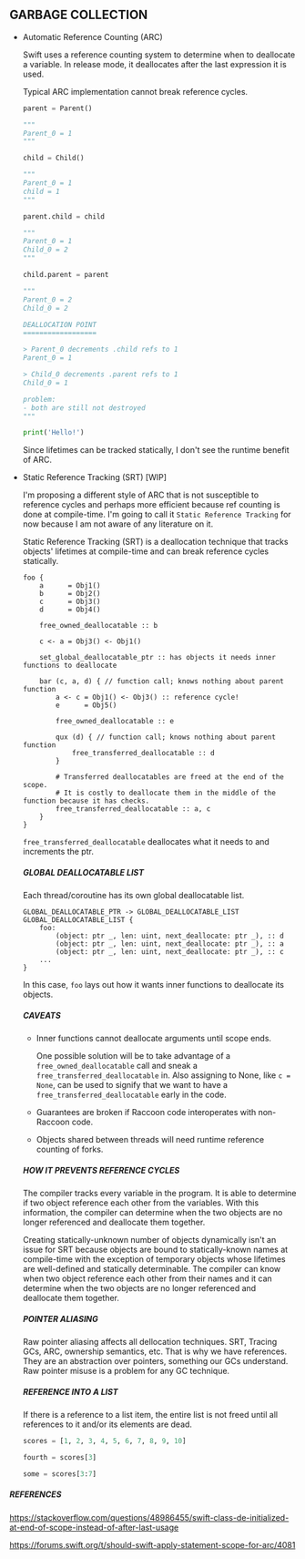 

## GARBAGE COLLECTION

- Automatic Reference Counting (ARC)

    Swift uses a reference counting system to determine when to deallocate a variable. In release mode, it deallocates after the last expression it is used.

    Typical ARC implementation cannot break reference cycles.

    ```py
    parent = Parent()

    """
    Parent_0 = 1
    """

    child = Child()

    """
    Parent_0 = 1
    child = 1
    """

    parent.child = child

    """
    Parent_0 = 1
    Child_0 = 2
    """

    child.parent = parent

    """
    Parent_0 = 2
    Child_0 = 2

    DEALLOCATION POINT
    ==================

    > Parent_0 decrements .child refs to 1
    Parent_0 = 1

    > Child_0 decrements .parent refs to 1
    Child_0 = 1

    problem:
    - both are still not destroyed
    """

    print('Hello!')
    ```

    Since lifetimes can be tracked statically, I don't see the runtime benefit of ARC.

- Static Reference Tracking (SRT) [WIP]

    I'm proposing a different style of ARC that is not susceptible to reference cycles and perhaps more efficient because ref counting is done at compile-time. I'm going to call it `Static Reference Tracking` for now because I am not aware of any literature on it.

    Static Reference Tracking (SRT) is a deallocation technique that tracks objects' lifetimes at compile-time and can break reference cycles statically.

    ```
    foo {
        a      = Obj1()
        b      = Obj2()
        c      = Obj3()
        d      = Obj4()

        free_owned_deallocatable :: b

        c <- a = Obj3() <- Obj1()

        set_global_deallocatable_ptr :: has objects it needs inner functions to deallocate

        bar (c, a, d) { // function call; knows nothing about parent function
            a <- c = Obj1() <- Obj3() :: reference cycle!
            e      = Obj5()

            free_owned_deallocatable :: e

            qux (d) { // function call; knows nothing about parent function
                free_transferred_deallocatable :: d
            }

            # Transferred deallocatables are freed at the end of the scope.
            # It is costly to deallocate them in the middle of the function because it has checks.
            free_transferred_deallocatable :: a, c
        }
    }
    ```

    `free_transferred_deallocatable` deallocates what it needs to and increments the ptr.

    ##### GLOBAL DEALLOCATABLE LIST

    Each thread/coroutine has its own global deallocatable list.

    ```
    GLOBAL_DEALLOCATABLE_PTR -> GLOBAL_DEALLOCATABLE_LIST
    GLOBAL_DEALLOCATABLE_LIST {
        foo:
            (object: ptr _, len: uint, next_deallocate: ptr _), :: d
            (object: ptr _, len: uint, next_deallocate: ptr _), :: a
            (object: ptr _, len: uint, next_deallocate: ptr _), :: c
        ...
    }
    ```

    In this case, `foo` lays out how it wants inner functions to deallocate its objects.

    ##### CAVEATS
    - Inner functions cannot deallocate arguments until scope ends.

        One possible solution will be to take advantage of a `free_owned_deallocatable` call and sneak a `free_transferred_deallocatable` in.
        Also assigning to None, like `c = None`, can be used to signify that we want to have a `free_transferred_deallocatable` early in the code.

    - Guarantees are broken if Raccoon code interoperates with non-Raccoon code.

    - Objects shared between threads will need runtime reference counting of forks.


    ##### HOW IT PREVENTS REFERENCE CYCLES

    The compiler tracks every variable in the program. It is able to determine if two object reference each other from the variables.
    With this information, the compiler can determine when the two objects are no longer referenced and deallocate them together.

    Creating statically-unknown number of objects dynamically isn't an issue for SRT because objects are bound to statically-known names at compile-time with the exception of temporary objects whose lifetimes are well-defined and statically determinable. The compiler can know when two object reference each other from their names and it can determine when the two objects are no longer referenced and deallocate them together.

    ##### POINTER ALIASING

    Raw pointer aliasing affects all dellocation techniques. SRT, Tracing GCs, ARC, ownership semantics, etc. That is why we have references. They are an abstraction over pointers, something our GCs understand. Raw pointer misuse is a problem for any GC technique.

    ##### REFERENCE INTO A LIST

    If there is a reference to a list item, the entire list is not freed until all references to it and/or its elements are dead.

    ```py
    scores = [1, 2, 3, 4, 5, 6, 7, 8, 9, 10]

    fourth = scores[3]

    some = scores[3:7]
    ```


##### REFERENCES

https://stackoverflow.com/questions/48986455/swift-class-de-initialized-at-end-of-scope-instead-of-after-last-usage

https://forums.swift.org/t/should-swift-apply-statement-scope-for-arc/4081

